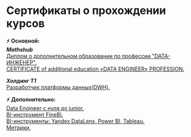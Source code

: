 # Сертификаты о прохождении курсов
**⚡ Основной:**  
***Mathshub***  
[Диплом о дополнительном образовании по профессии "DATA-ИНЖЕНЕР".](https://github.com/brrndalex/Data-Engineer-Projects/blob/main/%D0%A1%D0%B5%D1%80%D1%82%D0%B8%D1%84%D0%B8%D0%BA%D0%B0%D1%82%D1%8B%20%D0%BE%20%D0%BF%D1%80%D0%BE%D1%85%D0%BE%D0%B6%D0%B4%D0%B5%D0%BD%D0%B8%D0%B8%20%D0%BA%D1%83%D1%80%D1%81%D0%BE%D0%B2/%D0%94%D0%B8%D0%BF%D0%BB%D0%BE%D0%BC%20DE%20%D0%BC%D1%8D%D1%81%D1%85%D0%B0%D0%B1(ru)_page-0001.jpg)  
[CERTIFICATE of additional education «DATA ENGINEER» PROFESSION.](https://github.com/brrndalex/Data-Engineer-Projects/blob/main/%D0%A1%D0%B5%D1%80%D1%82%D0%B8%D1%84%D0%B8%D0%BA%D0%B0%D1%82%D1%8B%20%D0%BE%20%D0%BF%D1%80%D0%BE%D1%85%D0%BE%D0%B6%D0%B4%D0%B5%D0%BD%D0%B8%D0%B8%20%D0%BA%D1%83%D1%80%D1%81%D0%BE%D0%B2/%D0%94%D0%B8%D0%BF%D0%BB%D0%BE%D0%BC%20DE%20mathhub(en)_page-0001.jpg)

***Холдинг T1***  
[Разработчик платформы данных(DWH).](https://github.com/brrndalex/Data-Engineer-Projects/blob/main/%D0%A1%D0%B5%D1%80%D1%82%D0%B8%D1%84%D0%B8%D0%BA%D0%B0%D1%82%D1%8B%20%D0%BE%20%D0%BF%D1%80%D0%BE%D1%85%D0%BE%D0%B6%D0%B4%D0%B5%D0%BD%D0%B8%D0%B8%20%D0%BA%D1%83%D1%80%D1%81%D0%BE%D0%B2/%D0%A1%D0%B5%D1%80%D1%82%D0%B8%D1%84%D0%B8%D0%BA%D0%B0%D1%82%20T1_%D0%A4%D0%B8%D0%BB%D0%BE%D0%BD%D0%B5%D0%BD%D0%BA%D0%BE%20%D0%90%D0%BB%D0%B5%D0%BA%D1%81%D0%B0%D0%BD%D0%B4%D1%80.jpg)  
  
**⚡ Дополнительно:**  
[Data Engineer с нуля до junior.](https://github.com/brrndalex/Data-Engineer-Projects/blob/main/%D0%A1%D0%B5%D1%80%D1%82%D0%B8%D1%84%D0%B8%D0%BA%D0%B0%D1%82%D1%8B%20%D0%BE%20%D0%BF%D1%80%D0%BE%D1%85%D0%BE%D0%B6%D0%B4%D0%B5%D0%BD%D0%B8%D0%B8%20%D0%BA%D1%83%D1%80%D1%81%D0%BE%D0%B2/stepik-certificate-137235-dba002d_page-0001.jpg)     
[BI-инструмент FineBI.](https://github.com/brrndalex/Data-Engineer-Projects/blob/main/%D0%A1%D0%B5%D1%80%D1%82%D0%B8%D1%84%D0%B8%D0%BA%D0%B0%D1%82%D1%8B%20%D0%BE%20%D0%BF%D1%80%D0%BE%D1%85%D0%BE%D0%B6%D0%B4%D0%B5%D0%BD%D0%B8%D0%B8%20%D0%BA%D1%83%D1%80%D1%81%D0%BE%D0%B2/%D0%A4%D0%B8%D0%BB%D0%BE%D0%BD%D0%B5%D0%BD%D0%BA%D0%BE%D0%90%D0%BB%D0%B5%D0%BA%D1%81%D0%B0%D0%BD%D0%B4%D1%80FineBI_Dev_page-0001.jpg)  
[BI-инструменты: Yandex DataLens, Power BI, Tableau.](https://github.com/brrndalex/Data-Engineer-Projects/blob/main/%D0%A1%D0%B5%D1%80%D1%82%D0%B8%D1%84%D0%B8%D0%BA%D0%B0%D1%82%D1%8B%20%D0%BE%20%D0%BF%D1%80%D0%BE%D1%85%D0%BE%D0%B6%D0%B4%D0%B5%D0%BD%D0%B8%D0%B8%20%D0%BA%D1%83%D1%80%D1%81%D0%BE%D0%B2/certificate%20bi-%D0%B8%D0%BD%D1%81%D1%82%D1%80%D1%83%D0%BC%D0%B5%D0%BD%D1%82_page-0001.jpg)  
[Метрики.](https://github.com/brrndalex/Data-Engineer-Projects/blob/main/%D0%A1%D0%B5%D1%80%D1%82%D0%B8%D1%84%D0%B8%D0%BA%D0%B0%D1%82%D1%8B%20%D0%BE%20%D0%BF%D1%80%D0%BE%D1%85%D0%BE%D0%B6%D0%B4%D0%B5%D0%BD%D0%B8%D0%B8%20%D0%BA%D1%83%D1%80%D1%81%D0%BE%D0%B2/stepik-certificate-105359-f377481_page-0001.jpg) 
